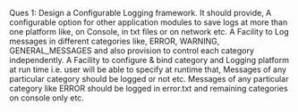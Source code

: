 Ques 1: Design a Configurable Logging framework. It should provide,
A configurable option for other application modules to save logs at more than one platform like, on Console, in txt files or on network etc.
A Facility to Log messages in different categories like, ERROR, WARNING, GENERAL_MESSAGES and also provision to control each category independently.
A Facility to configure & bind category and Logging platform at run time i.e. user will be able to specify at runtime that,
Messages of any particular category should be logged or not etc.
Messages of any particular category like ERROR should be logged in error.txt and remaining categories on console only etc.
